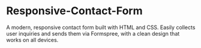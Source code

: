 # Responsive-Contact-Form
A modern, responsive contact form built with HTML and CSS. Easily collects user inquiries and sends them via Formspree, with a clean design that works on all devices.

